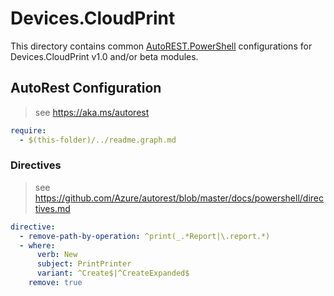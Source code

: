 # Devices.CloudPrint

This directory contains common [AutoREST.PowerShell](https://github.com/Azure/autorest.powershell) configurations for Devices.CloudPrint v1.0 and/or beta modules.

## AutoRest Configuration

> see <https://aka.ms/autorest>

``` yaml
require:
  - $(this-folder)/../readme.graph.md
```

### Directives

> see https://github.com/Azure/autorest/blob/master/docs/powershell/directives.md

``` yaml
directive:
  - remove-path-by-operation: ^print(_.*Report|\.report.*)
  - where:
      verb: New
      subject: PrintPrinter
      variant: ^Create$|^CreateExpanded$
    remove: true
```
